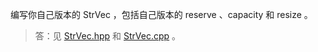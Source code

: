编写你自己版本的 StrVec ，包括自己版本的 reserve 、capacity 和 resize 。

> 答：见 [StrVec.hpp](../../lib/StrVec.hpp) 和 [StrVec.cpp](../../lib/StrVec.cpp) 。
